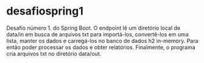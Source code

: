 # desafiospring1
Desafio número 1. do Spring Boot. O endpoint lê um diretório local de data/in em busca de arquivos txt para importá-los, convertê-los em uma lista, manter os dados e carregá-los no banco de dados h2 in-memory. Para então poder processar os dados e obter relatórios. Finalmente, o programa cria arquivos txt no diretório data/out.
